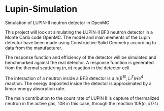 # Lupin-Simulation
Simulation of LUPIN-II neutron detector in OpenMC

This project will look at simulating the LUPIN-II BF3 neutron detector in a Monte Carlo code OpenMC. The model and main elements of the Lupin detector have been made using Constructive Solid Geometry according to data from the manufacturer. 

The response function and efficiency of the detector will be simulated and benchmarked against the real detector. A response function is generated from the thermal scattering $(n,\alpha)$ reaction in the detector cell.

The interaction of a neutron inside a BF3 detector is a $n(B^{10}, Li^{7}) He^4$ reaction. The energy deposited inside the detector is approximated by a linear energy absorption rate.

The main contribution to the count rate of
LUPIN II is capture of thermalized neutron in the active gas, 10B in this
case, through the reaction $10B(n,\alpha) 7Li$
